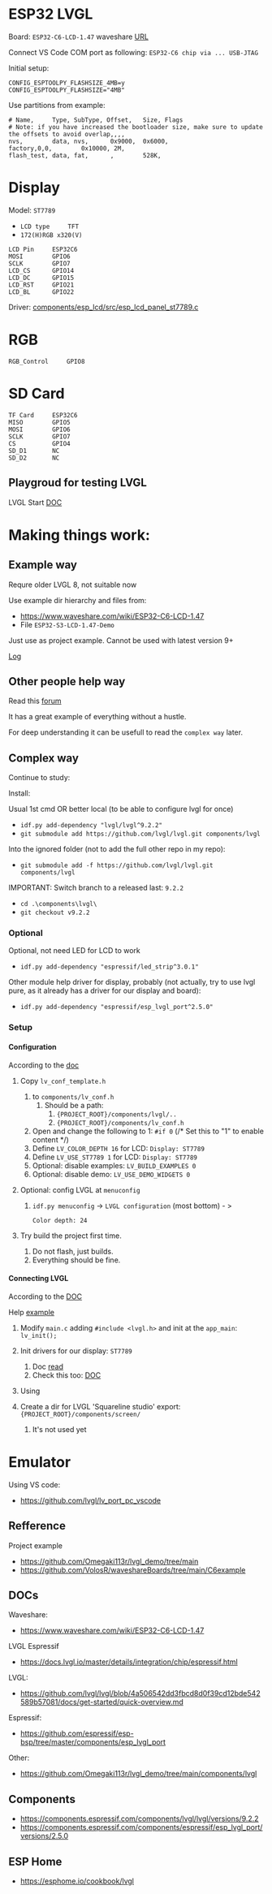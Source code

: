 # ESP32 LVGL

Board: `ESP32-C6-LCD-1.47`
waveshare [URL](https://www.waveshare.com/wiki/ESP32-C6-LCD-1.47)

Connect VS Code COM port as following: `ESP32-C6 chip via ... USB-JTAG`

Initial setup:

```text
CONFIG_ESPTOOLPY_FLASHSIZE_4MB=y
CONFIG_ESPTOOLPY_FLASHSIZE="4MB"
```

Use partitions from example:

```text
# Name,     Type, SubType, Offset,   Size, Flags
# Note: if you have increased the bootloader size, make sure to update the offsets to avoid overlap,,,,
nvs,        data, nvs,      0x9000,  0x6000,
factory,0,0,        0x10000, 2M,
flash_test, data, fat,      ,        528K,

```

# Display

Model: `ST7789` 
- `LCD type 	TFT `
- `172(H)RGB x320(V)`

```text
LCD Pin 	ESP32C6
MOSI        GPIO6
SCLK        GPIO7
LCD_CS      GPIO14
LCD_DC      GPIO15
LCD_RST     GPIO21
LCD_BL      GPIO22 
```

Driver: [components/esp_lcd/src/esp_lcd_panel_st7789.c](https://github.com/espressif/esp-idf/blob/a25e7ab59ed197817d4a78e139220b2707481f67/components/esp_lcd/src/esp_lcd_panel_st7789.c)

# RGB

```text
RGB_Control 	GPIO8 
```

# SD Card

```text
TF Card     ESP32C6
MISO        GPIO5
MOSI        GPIO6
SCLK        GPIO7
CS          GPIO4
SD_D1       NC
SD_D2       NC 
```


## Playgroud for testing LVGL

LVGL Start [DOC](https://github.com/lvgl/lvgl/blob/4a506542dd3fbcd8d0f39cd12bde542589b57081/docs/get-started/quick-overview.md) 

# Making things work:

## Example way

Requre older LVGL 8, not suitable now

Use example dir hierarchy and files from:
- https://www.waveshare.com/wiki/ESP32-C6-LCD-1.47
- File `ESP32-S3-LCD-1.47-Demo`

Just use as project example.
Cannot be used with latest version 9+

[Log](doc/log/lvgl_9_is_not_usable_with_example.log)

## Other people help way

Read this [forum](https://forum.lvgl.io/t/gestures-are-slow-perceiving-only-detecting-one-of-5-10-tries/18515)

It has a great example of everything without a hustle.

For deep understanding it can be usefull to read the `complex way` later.

## Complex way

Continue to study:

Install:

Usual 1st cmd OR better local (to be able to configure lvgl for once)

- `idf.py add-dependency "lvgl/lvgl^9.2.2"`
- `git submodule add https://github.com/lvgl/lvgl.git components/lvgl`

Into the ignored folder (not to add the full other repo in my repo): 

- `git submodule add -f https://github.com/lvgl/lvgl.git components/lvgl`

IMPORTANT: Switch branch to a released last: `9.2.2`

- `cd .\components\lvgl\`
- `git checkout v9.2.2`

### Optional

Optional, not need LED for LCD to work

- `idf.py add-dependency "espressif/led_strip^3.0.1"`

Other module help driver for display, probably (not actually, try to use lvgl pure, as it already has a driver for our display and board):

- `idf.py add-dependency "espressif/esp_lvgl_port^2.5.0"`

### Setup

#### Configuration

According to the [doc](https://docs.lvgl.io/master/details/integration/adding-lvgl-to-your-project/configuration.html#lv-conf-h)

1. Copy `lv_conf_template.h` 
   1. to `components/lv_conf.h`
      1. Should be a path: 
         1. `{PROJECT_ROOT}/components/lvgl/..`
         2. `{PROJECT_ROOT}/components/lv_conf.h`
   2. Open and change the following to 1: `#if 0` (/* Set this to "1" to enable content */)
   3. Define `LV_COLOR_DEPTH 16` for LCD: `Display: ST7789`
   4. Define `LV_USE_ST7789 1` for LCD: `Display: ST7789`
   5. Optional: disable examples: `LV_BUILD_EXAMPLES 0`
   6. Optional: disable demo: `LV_USE_DEMO_WIDGETS 0 `

2. Optional: config LVGL at `menuconfig`
   1. `idf.py menuconfig` -> `LVGL configuration` (most bottom) - >
        ```text
        Color depth: 24
        ```
3. Try build the project first time.
   1. Do not flash, just builds.
   2. Everything should be fine.

#### Connecting LVGL

According to the [DOC](https://docs.lvgl.io/master/details/integration/adding-lvgl-to-your-project/connecting_lvgl.html#initializing-lvgl)

Help [example](https://forum.lvgl.io/t/gestures-are-slow-perceiving-only-detecting-one-of-5-10-tries/18515/86)

1. Modify `main.c` adding `#include <lvgl.h>` and init at the `app_main`: `lv_init();`
2. Init drivers for our display: `ST7789`
   1. Doc [read](https://docs.lvgl.io/master/details/integration/driver/display/st7789.html)
   2. Check this too: [DOC](https://github.com/lvgl/lvgl/blob/release/v9.2/docs/porting/display.rst#id2)

5. Using 

6. Create a dir for LVGL 'Squareline studio' export: `{PROJECT_ROOT}/components/screen/`
   1. It's not used yet

# Emulator

Using VS code:

- https://github.com/lvgl/lv_port_pc_vscode


## Refference

Project example
- https://github.com/Omegaki113r/lvgl_demo/tree/main
- https://github.com/VolosR/waveshareBoards/tree/main/C6example

## DOCs

Waveshare:
- https://www.waveshare.com/wiki/ESP32-C6-LCD-1.47

LVGL Espressif
- https://docs.lvgl.io/master/details/integration/chip/espressif.html

LVGL:
- https://github.com/lvgl/lvgl/blob/4a506542dd3fbcd8d0f39cd12bde542589b57081/docs/get-started/quick-overview.md

Espressif:
- https://github.com/espressif/esp-bsp/tree/master/components/esp_lvgl_port

Other:
- https://github.com/Omegaki113r/lvgl_demo/tree/main/components/lvgl


## Components

- https://components.espressif.com/components/lvgl/lvgl/versions/9.2.2
- https://components.espressif.com/components/espressif/esp_lvgl_port/versions/2.5.0


## ESP Home

- https://esphome.io/cookbook/lvgl